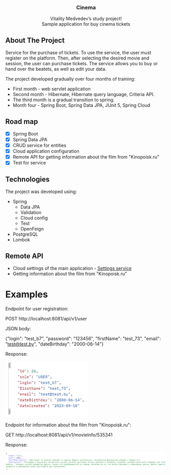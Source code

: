 <br />
<div align="center">
<h3 align="center">Cinema</h3>

  <p align="center">
   Vitality Medvedev’s study project!
    <br />
    <a <strong>Sample application for buy cinema tickets</strong></a>

  </p>
</div>

## About The Project

Service for the purchase of tickets. To use the service, the user must register on the platform. Then, after selecting the desired movie and session, the user can purchase tickets. The service allows you to buy or hand over the beatets, as well as edit your data.


The project developed gradually over four months of training:
* First month - web servlet application
* Second month - Hibernate, Hibernate query language, Criteria API.
* The third month is a gradual transition to spring.
* Month four - Spring Boot, Spring Data JPA, JUnit 5, Spring Cloud

## Road map

- [x] Spring Boot
- [x] Spring Data JPA
- [x] CRUD service for entities
- [x] Cloud application configuration
- [x] Remote API for getting information about the film from "Kinopoisk.ru"
- [x] Test for service

## Technologies

The project was developed using:

* Spring
    * Data JPA
    * Validation
    * Cloud config
    * Test
    * OpenFeign
* PostgreSQL
* Lombok

## Remote API

* Cloud settings of the main application - <a href="https://github.com/VitaliK-MedveD/Settings">Settings service</a>
* Getting information about the film from "Kinopoisk.ru"

# Examples

Endpoint for user registration:

POST http://localhost:8081/api/v1/user

JSON body:

{"login": "test_b7",
"password": "123456",
"firstName": "test_73",
"email": "test@test.by",
"dateBirthday": "2000-06-14"}

Response:

![](images/user.bmp)

Endpoint for information about the film from "Kinopoisk.ru":

GET http://localhost:8081/api/v1/movieInfo/535341

Response:

![](images/info.bmp)
